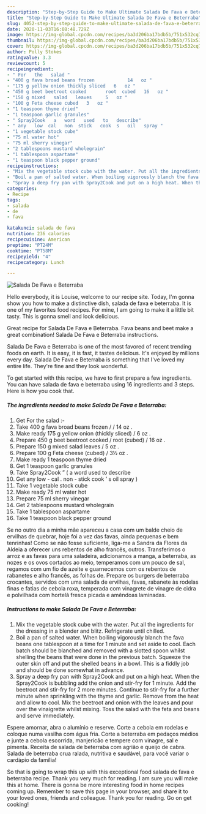 ```yaml
---
description: "Step-by-Step Guide to Make Ultimate Salada De Fava e Beterraba"
title: "Step-by-Step Guide to Make Ultimate Salada De Fava e Beterraba"
slug: 4052-step-by-step-guide-to-make-ultimate-salada-de-fava-e-beterraba
date: 2020-11-03T16:08:48.729Z
image: https://img-global.cpcdn.com/recipes/ba3d206ba17bdb5b/751x532cq70/salada-de-fava-e-beterraba-recipe-main-photo.jpg
thumbnail: https://img-global.cpcdn.com/recipes/ba3d206ba17bdb5b/751x532cq70/salada-de-fava-e-beterraba-recipe-main-photo.jpg
cover: https://img-global.cpcdn.com/recipes/ba3d206ba17bdb5b/751x532cq70/salada-de-fava-e-beterraba-recipe-main-photo.jpg
author: Polly Stokes
ratingvalue: 3.3
reviewcount: 5
recipeingredient:
- " For   the   salad "
- "400 g fava broad beans frozen            14   oz "
- "175 g yellow onion thickly sliced   6   oz "
- "450 g beet beetroot cooked       root  cubed   16   oz "
- "150 g mixed   salad   leaves     5   oz "
- "100 g Feta cheese cubed   3   oz "
- "1 teaspoon thyme dried"
- "1 teaspoon garlic granules"
- " Spray2Cook   a   word   used   to   describe"
- " any   low  cal   non  stick   cook  s   oil   spray "
- "1 vegetable stock cube"
- "75 ml water hot"
- "75 ml sherry vinegar"
- "2 tablespoons mustard wholegrain"
- "1 tablespoon aspartame"
- "1 teaspoon black pepper ground"
recipeinstructions:
- "Mix the vegetable stock cube with the water. Put all the ingredients for the dressing in a blender and blitz. Refrigerate until chilled."
- "Boil a pan of salted water. When boiling vigorously blanch the fava beans one tablespoon at a time for 1 minute and set aside to cool. Each batch should be blanched and removed with a slotted spoon whilst shelling the beans that were done in the previous batch. Squeeze the outer skin off and put the shelled beans in a bowl. This is a fiddly job and should be done somewhat in advance."
- "Spray a deep fry pan with Spray2Cook and put on a high heat. When the Spray2Cook is bubbling add the onion and stir-fry for 1 minute. Add the beetroot and stir-fry for 2 more minutes. Continue to stir-fry for a further minute when sprinkling with the thyme and garlic. Remove from the heat and allow to cool. Mix the beetroot and onion with the leaves and pour over the vinaigrette whilst mixing. Toss the salad with the feta and beans and serve immediately."
categories:
- Recipe
tags:
- salada
- de
- fava

katakunci: salada de fava 
nutrition: 236 calories
recipecuisine: American
preptime: "PT24M"
cooktime: "PT58M"
recipeyield: "4"
recipecategory: Lunch

---
```



![Salada De Fava e Beterraba](https://img-global.cpcdn.com/recipes/ba3d206ba17bdb5b/751x532cq70/salada-de-fava-e-beterraba-recipe-main-photo.jpg)

Hello everybody, it is Louise, welcome to our recipe site. Today, I'm gonna show you how to make a distinctive dish, salada de fava e beterraba. It is one of my favorites food recipes. For mine, I am going to make it a little bit tasty. This is gonna smell and look delicious.

Great recipe for Salada De Fava e Beterraba. Fava beans and beet make a great combination! Salada De Fava e Beterraba instructions.

Salada De Fava e Beterraba is one of the most favored of recent trending foods on earth. It is easy, it is fast, it tastes delicious. It's enjoyed by millions every day. Salada De Fava e Beterraba is something that I've loved my entire life. They're fine and they look wonderful.


To get started with this recipe, we have to first prepare a few ingredients. You can have salada de fava e beterraba using 16 ingredients and 3 steps. Here is how you cook that.

<!--inarticleads1-->

##### The ingredients needed to make Salada De Fava e Beterraba:

1. Get  For   the   salad :-
1. Take 400 g fava broad beans frozen     /     /  14   oz .
1. Make ready 175 g yellow onion (thickly sliced) /  6   oz .
1. Prepare 450 g beet beetroot cooked     /  root  (cubed) /  16   oz .
1. Prepare 150 g mixed   salad   leaves   /  5   oz .
1. Prepare 100 g Feta cheese (cubed) /  3½   oz .
1. Make ready 1 teaspoon thyme dried
1. Get 1 teaspoon garlic granules
1. Take  Spray2Cook ” ( a   word   used   to   describe
1. Get  any   low - cal .  non - stick   cook ’ s   oil   spray )
1. Take 1 vegetable stock cube
1. Make ready 75 ml water hot
1. Prepare 75 ml sherry vinegar
1. Get 2 tablespoons mustard wholegrain
1. Take 1 tablespoon aspartame
1. Take 1 teaspoon black pepper ground


Se no outro dia a minha mãe apareceu a casa com um balde cheio de ervilhas de quebrar, hoje foi a vez das favas, ainda pequenas e bem tenrinhas! Como se não fosse suficiente, liga-me a Sandra da Flores da Aldeia a oferecer uns rebentos de alho francês, outros. Transferimos o arroz e as favas para uma saladeira, adicionamos a manga, a beterraba, as nozes e os ovos cortados ao meio, temperamos com um pouco de sal, regamos com um fio de azeite e guarnecemos com os rebentos de rabanetes e alho francês, as folhas de. Prepare os burgers de beterraba crocantes, servidos com uma salada de ervilhas, favas, rabanete às rodelas finas e fatias de cebola roxa, temperada com vinagrete de vinagre de cidra e polvilhada com hortelã fresca picada e amêndoas laminadas. 

<!--inarticleads2-->

##### Instructions to make Salada De Fava e Beterraba:

1. Mix the vegetable stock cube with the water. Put all the ingredients for the dressing in a blender and blitz. Refrigerate until chilled.
1. Boil a pan of salted water. When boiling vigorously blanch the fava beans one tablespoon at a time for 1 minute and set aside to cool. Each batch should be blanched and removed with a slotted spoon whilst shelling the beans that were done in the previous batch. Squeeze the outer skin off and put the shelled beans in a bowl. This is a fiddly job and should be done somewhat in advance.
1. Spray a deep fry pan with Spray2Cook and put on a high heat. When the Spray2Cook is bubbling add the onion and stir-fry for 1 minute. Add the beetroot and stir-fry for 2 more minutes. Continue to stir-fry for a further minute when sprinkling with the thyme and garlic. Remove from the heat and allow to cool. Mix the beetroot and onion with the leaves and pour over the vinaigrette whilst mixing. Toss the salad with the feta and beans and serve immediately.


Espere amornar, abra o alumínio e reserve. Corte a cebola em rodelas e coloque numa vasilha com água fria. Corte a beterraba em pedaços médios e junte a cebola escorrida, manjericão e tempere com vinagre, sal e pimenta. Receita de salada de beterraba com agrião e queijo de cabra. Salada de beterraba crua ralada, nutritiva e saudável, para você variar o cardápio da família! 

So that is going to wrap this up with this exceptional food salada de fava e beterraba recipe. Thank you very much for reading. I am sure you will make this at home. There is gonna be more interesting food in home recipes coming up. Remember to save this page in your browser, and share it to your loved ones, friends and colleague. Thank you for reading. Go on get cooking!
